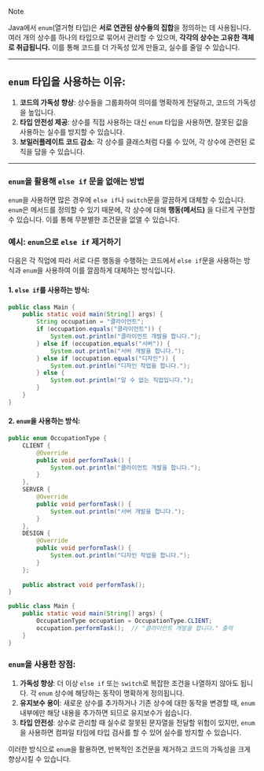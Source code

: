 
>[!note]
>Java에서 `enum`(열거형 타입)은 **서로 연관된 상수들의 집합**을 정의하는 데 사용됩니다. 여러 개의 상수를 하나의 타입으로 묶어서 관리할 수 있으며, **각각의 상수는 고유한 객체로 취급됩니다.** 이를 통해 코드를 더 가독성 있게 만들고, 실수를 줄일 수 있습니다.

---

## `enum` 타입을 사용하는 이유:

1. **코드의 가독성 향상**: 상수들을 그룹화하여 의미를 명확하게 전달하고, 코드의 가독성을 높입니다.
2. **타입 안전성 제공**: 상수를 직접 사용하는 대신 `enum` 타입을 사용하면, 잘못된 값을 사용하는 실수를 방지할 수 있습니다.
3. **보일러플레이트 코드 감소**: 각 상수를 클래스처럼 다룰 수 있어, 각 상수에 관련된 로직을 담을 수 있습니다.

---

### `enum`을 활용해 `else if` 문을 없애는 방법

`enum`을 사용하면 많은 경우에 `else if`나 `switch`문을 깔끔하게 대체할 수 있습니다. `enum`은 메서드를 정의할 수 있기 때문에, 각 상수에 대해 **행동(메서드)** 을 다르게 구현할 수 있습니다. 이를 통해 무분별한 조건문을 없앨 수 있습니다.

### 예시: `enum`으로 `else if` 제거하기

다음은 각 직업에 따라 서로 다른 행동을 수행하는 코드에서 `else if`문을 사용하는 방식과 `enum`을 사용하여 이를 깔끔하게 대체하는 방식입니다.

#### 1. `else if`를 사용하는 방식:

```java
public class Main {
	public static void main(String[] args) {         
		String occupation = "클라이언트";                  
		if (occupation.equals("클라이언트")) {             
			System.out.println("클라이언트 개발을 합니다.");         
		} else if (occupation.equals("서버")) {             
			System.out.println("서버 개발을 합니다.");         
		} else if (occupation.equals("디자인")) {             
			System.out.println("디자인 작업을 합니다.");         
		} else {             
			System.out.println("알 수 없는 직업입니다.");         
		}     
	} 
}
```

#### 2. `enum`을 사용하는 방식:

```java
public enum OccupationType {     
	CLIENT {         
		@Override         
		public void performTask() {             
			System.out.println("클라이언트 개발을 합니다.");         
		}     
	},     
	SERVER {         
		@Override         
		public void performTask() {             
			System.out.println("서버 개발을 합니다.");         
		}     
	},     
	DESIGN {         
		@Override         
		public void performTask() {             
			System.out.println("디자인 작업을 합니다.");         
		}     
	};      
	
	public abstract void performTask(); 
}
```


```java
public class Main {     
	public static void main(String[] args) {         
		OccupationType occupation = OccupationType.CLIENT;         
		occupation.performTask();  // "클라이언트 개발을 합니다." 출력     
	} 
}
````

### **`enum`을 사용한 장점:**

1. **가독성 향상**: 더 이상 `else if` 또는 `switch`로 복잡한 조건을 나열하지 않아도 됩니다. 각 `enum` 상수에 해당하는 동작이 명확하게 정의됩니다.
2. **유지보수 용이**: 새로운 상수를 추가하거나 기존 상수에 대한 동작을 변경할 때, `enum` 내부에만 해당 내용을 추가하면 되므로 유지보수가 쉽습니다.
3. **타입 안전성**: 상수로 관리할 때 실수로 잘못된 문자열을 전달할 위험이 있지만, `enum`을 사용하면 컴파일 타임에 타입 검사를 할 수 있어 실수를 방지할 수 있습니다.

이러한 방식으로 `enum`을 활용하면, 반복적인 조건문을 제거하고 코드의 가독성을 크게 향상시킬 수 있습니다.